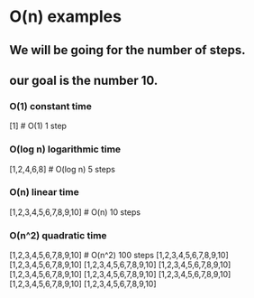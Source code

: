 # O(n) examples

## We will be going for the number of steps.
## our goal is the number 10. 
### O(1) constant time
[1] # O(1) 1 step

### O(log n) logarithmic time

[1,2,4,6,8] # O(log n) 5 steps


### O(n) linear time
[1,2,3,4,5,6,7,8,9,10] # O(n) 10 steps

### O(n^2) quadratic time
[1,2,3,4,5,6,7,8,9,10] # O(n^2) 100 steps
[1,2,3,4,5,6,7,8,9,10]
[1,2,3,4,5,6,7,8,9,10]
[1,2,3,4,5,6,7,8,9,10]
[1,2,3,4,5,6,7,8,9,10]
[1,2,3,4,5,6,7,8,9,10]
[1,2,3,4,5,6,7,8,9,10]
[1,2,3,4,5,6,7,8,9,10]
[1,2,3,4,5,6,7,8,9,10]
[1,2,3,4,5,6,7,8,9,10]
